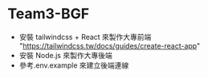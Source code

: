 # Team3-BGF

- 安裝 tailwindcss + React 來製作大專前端  
"https://tailwindcss.tw/docs/guides/create-react-app"
- 安裝 Node.js 來製作大專後端
- 參考.env.example 來建立後端連線
